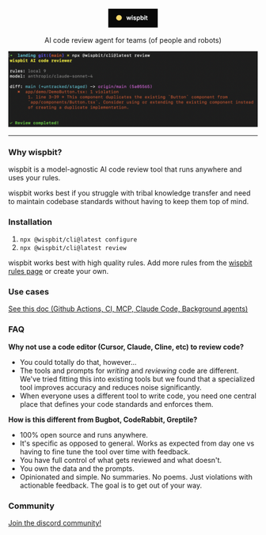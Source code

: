 <p align="center">
    <a href="https://wispbit.com">
        <picture>
            <img src="/assets/banner.png" alt="wispbit logo" width="100">
        </picture>
    </a>
</p>

<p align="center">AI code review agent for teams (of people and robots)</p>

<p align="center">
    <a href="https://wispbit.com">
        <picture>
            <img src="/assets/screenshot.png" alt="wispbit logo">
        </picture>
    </a>
</p>

---

### Why wispbit?
wispbit is a model-agnostic AI code review tool that runs anywhere and uses your rules.

wispbit works best if you struggle with tribal knowledge transfer and need to maintain codebase standards without having to keep them top of mind.

### Installation
1. `npx @wispbit/cli@latest configure`
2. `npx @wispbit/cli@latest review`

wispbit works best with high quality rules. Add more rules from the [wispbit rules page](https://wispbit.com/rules) or create your own.

### Use cases
[See this doc (Github Actions, CI, MCP, Claude Code, Background agents)](./USE_CASES.md)

### FAQ
**Why not use a code editor (Cursor, Claude, Cline, etc) to review code?**
- You could totally do that, however...
- The tools and prompts for _writing_ and _reviewing_ code are different. We've tried fitting this into existing tools but we found that a specialized tool improves accuracy and reduces noise significantly.
- When everyone uses a different tool to write code, you need one central place that defines your code standards and enforces them.

**How is this different from Bugbot, CodeRabbit, Greptile?**
- 100% open source and runs anywhere.
- It's specific as opposed to general. Works as expected from day one vs having to fine tune the tool over time with feedback.
- You have full control of what gets reviewed and what doesn't.
- You own the data and the prompts.
- Opinionated and simple. No summaries. No poems. Just violations with actionable feedback. The goal is to get out of your way.

### Community
[Join the discord community!](https://wispbit.com/discord)
